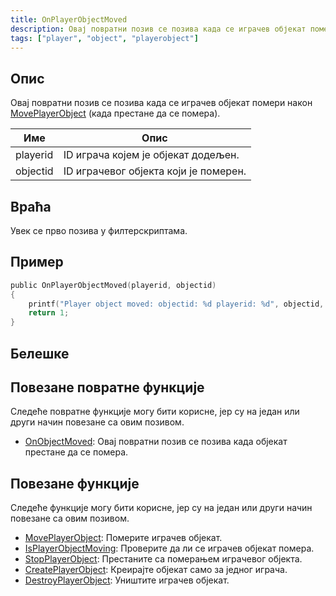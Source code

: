```yaml
---
title: OnPlayerObjectMoved
description: Овај повратни позив се позива када се играчев објекат помери након MovePlayerObject (када престане да се помера).
tags: ["player", "object", "playerobject"]
---
```


## Опис

Овај повратни позив се позива када се играчев објекат помери након [MovePlayerObject](../functions/MovePlayerObject) (када престане да се помера).

| Име      | Опис                                       |
| -------- | ------------------------------------------ |
| playerid | ID играча којем је објекат додељен.        |
| objectid | ID играчевог објекта који је померен.      |

## Враћа

Увек се прво позива у филтерскриптама.

## Пример

```c
public OnPlayerObjectMoved(playerid, objectid)
{
    printf("Player object moved: objectid: %d playerid: %d", objectid, playerid);
    return 1;
}
```

## Белешке

<TipNPCCallbacksSR />

## Повезане повратне функције

Следеће повратне функције могу бити корисне, јер су на један или други начин повезане са овим позивом.

- [OnObjectMoved](OnObjectMoved): Овај повратни позив се позива када објекат престане да се помера.

## Повезане функције

Следеће функције могу бити корисне, јер су на један или други начин повезане са овим позивом.

- [MovePlayerObject](../functions/MovePlayerObject): Померите играчев објекат.
- [IsPlayerObjectMoving](../functions/IsPlayerObjectMoving): Проверите да ли се играчев објекат помера.
- [StopPlayerObject](../functions/StopPlayerObject): Престаните са померањем играчевог објекта.
- [CreatePlayerObject](../functions/CreatePlayerObject): Креирајте објекат само за једног играча.
- [DestroyPlayerObject](../functions/DestroyPlayerObject): Уништите играчев објекат.
